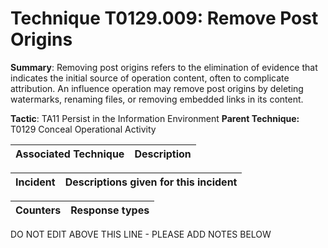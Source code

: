 # Technique T0129.009: Remove Post Origins

**Summary**: Removing post origins refers to the elimination of evidence that indicates the initial source of operation content, often to complicate attribution. An influence operation may remove post origins by deleting watermarks, renaming files, or removing embedded links in its content.

**Tactic**: TA11 Persist in the Information Environment **Parent Technique:** T0129 Conceal Operational Activity


| Associated Technique | Description |
| --------- | ------------------------- |



| Incident | Descriptions given for this incident |
| -------- | -------------------- |



| Counters | Response types |
| -------- | -------------- |


DO NOT EDIT ABOVE THIS LINE - PLEASE ADD NOTES BELOW